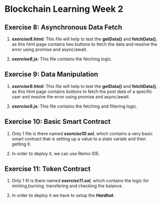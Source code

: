# Blockchain Learning Week 2

## Exercise 8: Asynchronous Data Fetch
1. **_exercise8.html:_** This file will help to test the **getData()** and **fetchData()**, as this html page contains two buttons to fetch the data and resolve the error using promise and async/await.

2. **_exercise8.js:_** This file contains the fetching logic.

## Exercise 9: Data Manipulation
1. **_exercise9.html:_** This file will help to test the **getData()** and **fetchData()**, as this html page contains buttons to fetch the post data of a specific user and resolve the error using promise and async/await.

2. **_exercise9.js:_** This file contains the fetching and filtering logic.

## Exercise 10: Basic Smart Contract
1. Only 1 file is there named **_exercise10.sol_**, which contains a very basic smart contract that is setting up a value to a state variale and then getting it.

2. In order to deploy it, we can use Remix IDE.

## Exercise 11: Token Contract
1. Only 1 fil is there named **_exercise11.sol_**, which contains the logic for minting,burning, transfering and checking the balance.

2. In order to deploy it we have to setup the **_Hardhat_**.



 
